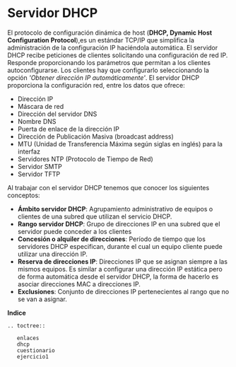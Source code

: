 # Servidor DHCP

El  protocolo  de  configuración  dinámica  de  host  (**DHCP, Dynamic Host Configuration Protocol**),es un estándar TCP/IP que  simplifica  la  administración  de  la  configuración  IP haciéndola automática. 
El  servidor  DHCP  recibe  peticiones  de  clientes  solicitando una  configuración  de  red  IP.  Responde  proporcionando  los parámetros que permitan a los clientes autoconfigurarse. Los clientes  hay  que  configurarlo  seleccionando  la  opción *'Obtener dirección IP automáticamente'*. El servidor DHCP proporciona la configuración red, entre los datos que ofrece:

* Dirección IP
* Máscara de red
* Dirección del servidor DNS
* Nombre DNS
* Puerta de enlace de la dirección IP
* Dirección de Publicación Masiva (broadcast address)
* MTU (Unidad de Transferencia Máxima según siglas en inglés) para la interfaz
* Servidores NTP (Protocolo de Tiempo de Red)
* Servidor SMTP
* Servidor TFTP

Al trabajar con el servidor DHCP tenemos que conocer los siguientes conceptos:

* **Ámbito  servidor  DHCP**:  Agrupamiento administrativo  de  equipos  o  clientes  de  una subred que utilizan el servicio DHCP.
* **Rango  servidor  DHCP**:  Grupo  de  direcciones IP en una subred que el servidor puede conceder a los clientes 
* **Concesión  o  alquiler  de  direcciones**:  Período de tiempo que los servidores DHCP especifican, durante el cual un equipo cliente puede utilizar una dirección IP.
* **Reserva  de  direcciones  IP**:  Direcciones  IP que se asignan siempre  a  las  mismos equipos. Es similar a configurar una dirección IP estática pero de forma  automática  desde  el  servidor  DHCP,  la  forma  de hacerlo es asociar direcciones MAC a direcciones IP. 
* **Exclusiones**: Conjunto de direcciones IP pertenecientes al rango que no se van a asignar.

**Indice**

```evar_rst
.. toctree::

   enlaces
   dhcp
   cuestionario
   ejercicio1
```

